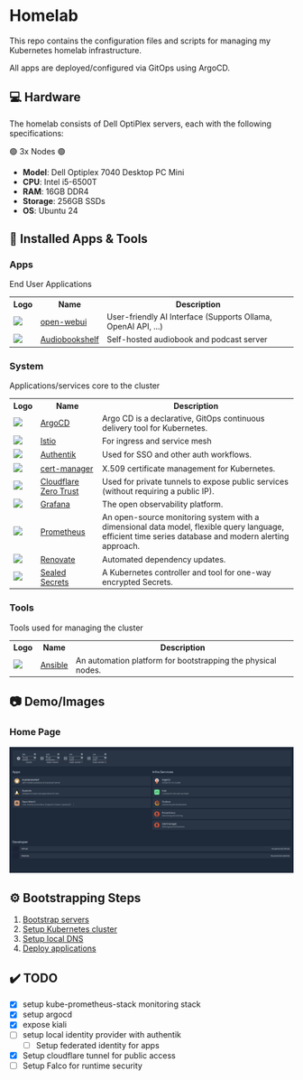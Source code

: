 # Homelab

This repo contains the configuration files and scripts for managing my Kubernetes homelab infrastructure. 

All apps are deployed/configured via GitOps using ArgoCD.

## :computer: Hardware
The homelab consists of Dell OptiPlex servers, each with the following specifications:

:green_circle: 3x Nodes :green_circle:

* **Model**: Dell Optiplex 7040 Desktop PC Mini
* **CPU**: Intel i5-6500T
* **RAM**: 16GB DDR4
* **Storage**: 256GB SSDs
* **OS**: Ubuntu 24

## :rocket: Installed Apps & Tools

### Apps
End User Applications
<table>
    <tr>
        <th>Logo</th>
        <th>Name</th>
        <th>Description</th>
    </tr>
    <tr>
        <td><img width="32" src="https://avatars.githubusercontent.com/u/158137808?s=48&v=4"></td>
        <td><a href="https://github.com/open-webui/open-webui">open-webui</a></td>
        <td>User-friendly AI Interface (Supports Ollama, OpenAI API, ...)</td>
    </tr>
    <tr>
        <td><img width="32" src="https://cdn.jsdelivr.net/gh/walkxcode/dashboard-icons/svg/audiobookshelf.svg"></td>
        <td><a href="https://www.audiobookshelf.org/">Audiobookshelf</a></td>
        <td>Self-hosted audiobook and podcast server</td>
    </tr>
</table>


### System
Applications/services core to the cluster
<table>
    <tr>
        <th>Logo</th>
        <th>Name</th>
        <th>Description</th>
    </tr>
    <tr>
        <td><img width="32" src="https://avatars.githubusercontent.com/u/30269780?s=48&v=4"></td>
        <td><a href="https://argo-cd.readthedocs.io/en/stable/">ArgoCD</a></td>
        <td>Argo CD is a declarative, GitOps continuous delivery tool for Kubernetes.</td>
    </tr>
    <tr>
        <td><img width="32" src="https://diagrams.mingrammer.com/img/resources/onprem/network/istio.png"></td>
        <td><a href="https://istio.io/latest/">Istio</a></td>
        <td>For ingress and service mesh</td>
    </tr>
    <tr>
        <td><img width="32" src="https://cdn.jsdelivr.net/gh/walkxcode/dashboard-icons/png/authentik.png"></td>
        <td><a href="https://goauthentik.io/">Authentik</a></td>
        <td>Used for SSO and other auth workflows.</td>
    </tr>
    <tr>
        <td><img width="32" src="https://cdn.jsdelivr.net/gh/walkxcode/dashboard-icons/svg/cert-manager.svg"></td>
        <td><a href="https://cert-manager.io/">cert-manager</a></td>
        <td>X.509 certificate management for Kubernetes.</td>
    </tr>
    <tr>
        <td><img width="32" src="https://cdn.jsdelivr.net/gh/walkxcode/dashboard-icons/png/cloudflare-zero-trust.png"></td>
        <td><a href="https://developers.cloudflare.com/cloudflare-one/">Cloudflare Zero Trust</a></td>
        <td>Used for private tunnels to expose public services (without requiring a public IP).</td>
    </tr>
    <tr>
        <td><img width="32" src="https://cdn.jsdelivr.net/gh/walkxcode/dashboard-icons/svg/grafana.svg"></td>
        <td><a href="https://grafana.com/">Grafana</a></td>
        <td>The open observability platform.</td>
    </tr>
    <tr>
        <td><img width="32" src="https://cdn.jsdelivr.net/gh/walkxcode/dashboard-icons/svg/prometheus.svg"></td>
        <td><a href="https://prometheus.io/">Prometheus</a></td>
        <td>An open-source monitoring system with a dimensional data model, flexible query language, efficient time series database and modern alerting approach.</td>
    </tr>
    <tr>
        <td><img width="32" src="https://www.svgrepo.com/download/374041/renovate.svg"></td>
        <td><a href="https://github.com/renovatebot/renovate">Renovate</a></td>
        <td>Automated dependency updates.</td>
    </tr>
    <tr>
        <td><img width="32" src="https://www.svgrepo.com/download/477066/lock.svg"></td>
        <td><a href="https://github.com/bitnami-labs/sealed-secrets">Sealed Secrets</a></td>
        <td>A Kubernetes controller and tool for one-way encrypted Secrets.</td>
    </tr>
</table>

### Tools
Tools used for managing the cluster

<table>
    <tr>
        <th>Logo</th>
        <th>Name</th>
        <th>Description</th>
    </tr>
    <tr>
        <td><img width="32" src="https://cdn.jsdelivr.net/gh/walkxcode/dashboard-icons/svg/ansible.svg"></td>
        <td><a href="https://www.ansible.com/">Ansible</a></td>
        <td>An automation platform for bootstrapping the physical nodes.</td>
    </tr>
</table>

## :camera: Demo/Images

### Home Page
![Home Page](./img/homepage.png)

## :gear: Bootstrapping Steps

1. [Bootstrap servers](guide/0-bootstrap.md)
2. [Setup Kubernetes cluster](guide/1-setup-kubernetes-cluster.md)
3. [Setup local DNS](guide/2-setup-local-dns.md)
4. [Deploy applications](guide/3-deploy-applications.md)

## :heavy_check_mark: TODO

- [x] setup kube-prometheus-stack monitoring stack
- [x] setup argocd
- [x] expose kiali
- [ ] setup local identity provider with authentik
    - [ ] Setup federated identity for apps
- [x] Setup cloudflare tunnel for public access
- [ ] Setup Falco for runtime security
